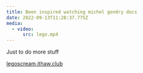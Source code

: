 ```yaml
---
title: Been inspired watching michel gondry docs
date: 2022-09-13T11:28:37.775Z
media:
  - video:
      src: lego.mp4
---
```

J﻿ust to do more stuff

[l﻿egoscream.jthaw.club](https://legoscream.jthaw.club)